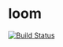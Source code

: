 # loom

[![Build Status](https://travis-ci.org/nschloe/loom.svg?branch=master)](https://travis-ci.org/nschloe/loom)
